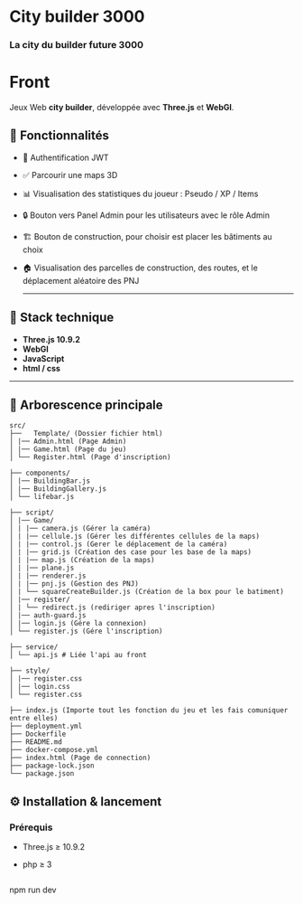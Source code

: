 # City builder 3000
### La city du builder future 3000

# Front
Jeux Web **city builder**, développée avec **Three.js** et **WebGl**.

## 🚀 Fonctionnalités

- 🔐 Authentification JWT
- ✅ Parcourir une maps 3D
- 📊 Visualisation des statistiques du joueur : Pseudo / XP / Items
- 🔒 Bouton vers Panel Admin pour les utilisateurs avec le rôle Admin
- 🏗️ Bouton de construction, pour choisir est placer les bâtiments au choix
- 🏠 Visualisation des parcelles de construction, des routes, et le déplacement aléatoire des PNJ

  ---

## 🧱 Stack technique

- **Three.js 10.9.2**
- **WebGl**
- **JavaScript**
- **html / css**

---

## 📁 Arborescence principale

````
src/
├──   Template/ (Dossier fichier html)
│ |── Admin.html (Page Admin)
│ |── Game.html (Page du jeu)
│ └── Register.html (Page d'inscription)

├── components/
│ |── BuildingBar.js
│ |── BuildingGallery.js
│ └── lifebar.js

├── script/
│ |── Game/
│ | |── camera.js (Gérer la caméra)
│ | |── cellule.js (Gérer les différentes cellules de la maps)
│ | |── control.js (Gerer le déplacement de la caméra)
│ | |── grid.js (Création des case pour les base de la maps)
│ | |── map.js (Création de la maps)
│ | |── plane.js 
│ | |── renderer.js
│ | |── pnj.js (Gestion des PNJ)
│ | └── squareCreateBuilder.js (Création de la box pour le batiment)
│ |── register/
│ | └── redirect.js (rediriger apres l'inscription)
│ |── auth-guard.js
│ |── login.js (Gére la connexion)
│ └── register.js (Gére l'inscription)

├── service/
│ └── api.js # Liée l'api au front

├── style/
│ |── register.css
│ |── login.css
│ └── register.css

├── index.js (Importe tout les fonction du jeu et les fais comuniquer entre elles)
├── deployment.yml
├── Dockerfile
├── README.md
├── docker-compose.yml
├── index.html (Page de connection)
├── package-lock.json
└── package.json

````

## ⚙️ Installation & lancement

### Prérequis
- Three.js ≥ 10.9.2
- php ≥ 3

  ````
npm run dev
  ````
